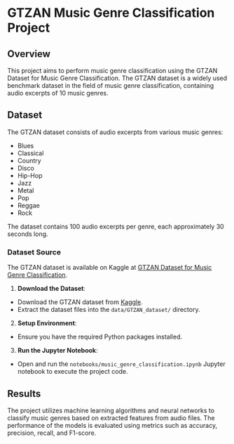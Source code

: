 # GTZAN Music Genre Classification Project

## Overview
This project aims to perform music genre classification using the GTZAN Dataset for Music Genre Classification. The GTZAN dataset is a widely used benchmark dataset in the field of music genre classification, containing audio excerpts of 10 music genres.

## Dataset
The GTZAN dataset consists of audio excerpts from various music genres:
- Blues
- Classical
- Country
- Disco
- Hip-Hop
- Jazz
- Metal
- Pop
- Reggae
- Rock

The dataset contains 100 audio excerpts per genre, each approximately 30 seconds long.

### Dataset Source
The GTZAN dataset is available on Kaggle at [GTZAN Dataset for Music Genre Classification](https://www.kaggle.com/datasets/andradaolteanu/gtzan-dataset-music-genre-classification).


1. **Download the Dataset**:
- Download the GTZAN dataset from [Kaggle](https://www.kaggle.com/datasets/andradaolteanu/gtzan-dataset-music-genre-classification).
- Extract the dataset files into the `data/GTZAN_dataset/` directory.

2. **Setup Environment**:
- Ensure you have the required Python packages installed.


3. **Run the Jupyter Notebook**:
- Open and run the `notebooks/music_genre_classification.ipynb` Jupyter notebook to execute the project code.

## Results
The project utilizes machine learning algorithms and neural networks to classify music genres based on extracted features from audio files. The performance of the models is evaluated using metrics such as accuracy, precision, recall, and F1-score.

